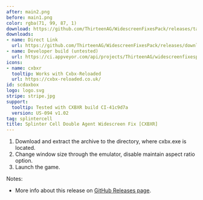 ```yaml
---
after: main2.png
before: main1.png
color: rgba(71, 99, 87, 1)
download: https://github.com/ThirteenAG/WidescreenFixesPack/releases/tag/scdaxbox
downloads:
- name: Direct Link
  url: https://github.com/ThirteenAG/WidescreenFixesPack/releases/download/scdaxbox/SplinterCellDoubleAgent.CXBXR.WidescreenFix.zip
- name: Developer build (untested)
  url: https://ci.appveyor.com/api/projects/ThirteenAG/widescreenfixespack/artifacts/SplinterCellDoubleAgent.CXBXR.WidescreenFix.zip?branch=master
icons:
- name: cxbxr
  tooltip: Works with Cxbx-Reloaded
  url: https://cxbx-reloaded.co.uk/
id: scdaxbox
logo: logo.svg
stripe: stripe.jpg
support:
  tooltip: Tested with CXBXR build CI-41c9d7a
  version: US-094 v1.02
tag: splintercell
title: Splinter Cell Double Agent Widescreen Fix [CXBXR]
---
```


1. Download and extract the archive to the directory, where cxbx.exe is located.
2. Change window size through the emulator, disable maintain aspect ratio option.
3. Launch the game.

Notes:

* More info about this release on [GitHub Releases page](https://github.com/ThirteenAG/WidescreenFixesPack/releases/tag/scdaxbox).
